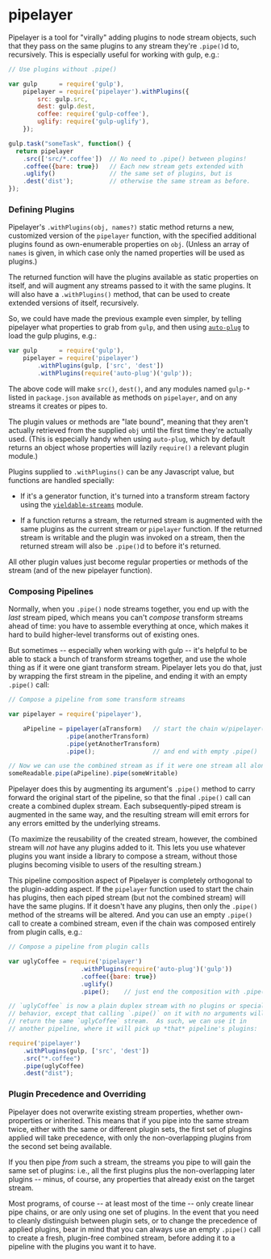 # pipelayer

Pipelayer is a tool for "virally" adding plugins to node stream objects, such that they pass on the same plugins to any stream they're `.pipe()`d to, recursively.  This is especially useful for working with gulp, e.g.:

<!-- mockdown-setup: --printResults; languages.js = 'babel' -->

```js
// Use plugins without .pipe()

var gulp      = require('gulp'),
    pipelayer = require('pipelayer').withPlugins({
        src: gulp.src,
        dest: gulp.dest,
        coffee: require('gulp-coffee'),
        uglify: require('gulp-uglify'),
    });

gulp.task("someTask", function() {
  return pipelayer
    .src(['src/*.coffee'])  // No need to .pipe() between plugins!
    .coffee({bare: true})   // Each new stream gets extended with
    .uglify()               // the same set of plugins, but is
    .dest('dist');          // otherwise the same stream as before.
});
```

### Defining Plugins

Pipelayer's `.withPlugins(obj, names?)` static method returns a new, customized version of the `pipelayer` function, with the specified additional plugins found as own-enumerable properties on `obj`.  (Unless an array of `names` is given, in which case only the named properties will be used as plugins.)

The returned function will have the plugins available as static properties on itself, and will augment any streams passed to it with the same plugins.  It will also have a `.withPlugins()` method, that can be used to create extended versions of itself, recursively.

So, we could have made the previous example even simpler, by telling pipelayer what properties to grab from `gulp`, and then using [`auto-plug`](https://npmjs.com/package/auto-plug) to load the gulp plugins, e.g.:

<!--mockdown-set: ++ignore -->

```js
var gulp      = require('gulp'),
    pipelayer = require('pipelayer')
        .withPlugins(gulp, ['src', 'dest'])
        .withPlugins(require('auto-plug')('gulp'));
```

The above code will make `src()`, `dest()`, and any modules named `gulp-*` listed in `package.json` available as methods on `pipelayer`, and on any streams it creates or pipes to.

The plugin values or methods are "late bound", meaning that they aren't actually retrieved from the supplied `obj` until the first time they're actually used.  (This is especially handy when using `auto-plug`, which by default returns an object whose properties will lazily `require()` a relevant plugin module.)

Plugins supplied to `.withPlugins()` can be any Javascript value, but functions are handled specially:

* If it's a generator function, it's turned into a transform stream factory using the [`yieldable-streams`](https://npmjs.com/package/yieldable-streams) module.

* If a function returns a stream, the returned stream is augmented with the same plugins as the current stream or `pipelayer` function.  If the returned stream is writable and the plugin was invoked on a stream, then the returned stream will also be `.pipe()`d to before it's returned.

All other plugin values just become regular properties or methods of the stream (and of the new pipelayer function).


### Composing Pipelines

Normally, when you `.pipe()` node streams together, you end up with the *last* stream piped, which means you can't *compose* transform streams ahead of time: you have to assemble everything at once, which makes it hard to build higher-level transforms out of existing ones.

But sometimes -- especially when working with gulp -- it's helpful to be able to stack a bunch of transform streams together, and use the whole thing as if it were one giant transform stream.  Pipelayer lets you do that, just by wrapping the first stream in the pipeline, and ending it with an empty `.pipe()` call:

```js
// Compose a pipeline from some transform streams

var pipelayer = require('pipelayer'),

    aPipeline = pipelayer(aTransform)   // start the chain w/pipelayer()
                .pipe(anotherTransform)
                .pipe(yetAnotherTransform)
                .pipe();                // and end with empty .pipe()

// Now we can use the combined stream as if it were one stream all along
someReadable.pipe(aPipeline).pipe(someWritable)
```

Pipelayer does this by augmenting its argument's `.pipe()` method to carry forward the original start of the pipeline, so that the final `.pipe()` call can create a combined duplex stream.  Each subsequently-piped stream is augmented in the same way, and the resulting stream will emit errors for any errors emitted by the underlying streams.

(To maximize the reusability of the created stream, however, the combined stream will *not* have any plugins added to it.  This lets you use whatever plugins you want inside a library to compose a stream, without those plugins becoming visible to users of the resulting stream.)

This pipeline composition aspect of Pipelayer is completely orthogonal to the plugin-adding aspect.  If the `pipelayer` function used to start the chain has plugins, then each piped stream (but not the combined stream) will have the same plugins.  If it doesn't have any plugins, then only the `.pipe()` method of the streams will be altered.  And you can use an empty `.pipe()` call to create a combined stream, even if the chain was composed entirely from plugin calls, e.g.:

```js
// Compose a pipeline from plugin calls

var uglyCoffee = require('pipelayer')
                    .withPlugins(require('auto-plug')('gulp'))
                    .coffee({bare: true})
                    .uglify()
                    .pipe();    // just end the composition with .pipe()

// `uglyCoffee` is now a plain duplex stream with no plugins or special
// behavior, except that calling `.pipe()` on it with no arguments will
// return the same `uglyCoffee` stream.  As such, we can use it in
// another pipeline, where it will pick up *that* pipeline's plugins:

require('pipelayer')
    .withPlugins(gulp, ['src', 'dest'])
    .src("*.coffee")
    .pipe(uglyCoffee)   
    .dest("dist");
```


### Plugin Precedence and Overriding

Pipelayer does not overwrite existing stream properties, whether own-properties or inherited.  This means that if you pipe into the same stream twice, either with the same or different plugin sets, the first set of plugins applied will take precedence, with only the non-overlapping plugins from the second set being available.

If you then pipe *from* such a stream, the streams you pipe to will gain the same set of plugins: i.e., all the first plugins plus the non-overlapping later plugins -- minus, of course, any properties that already exist on the target stream.

Most programs, of course -- at least most of the time -- only create linear pipe chains, or are only using one set of plugins.  In the event that you need to cleanly distinguish between plugin sets, or to change the precedence of applied plugins, bear in mind that you can always use an empty `.pipe()` call to create a fresh, plugin-free combined stream, before adding it to a pipeline with the plugins you want it to have.



